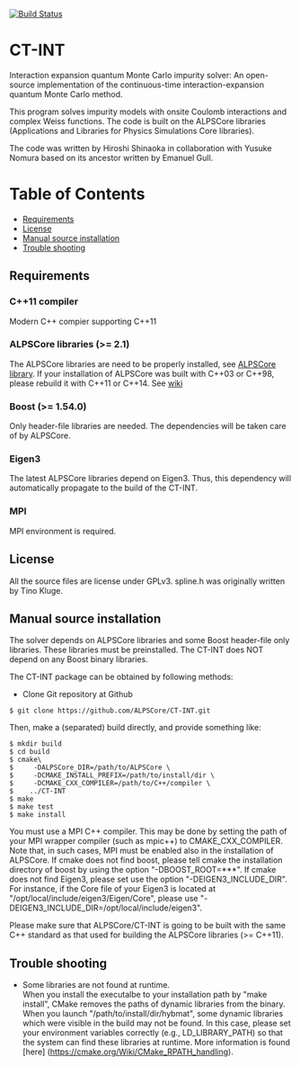 [![Build Status](https://travis-ci.org/ALPSCore/CT-INT.svg?branch=master)](https://travis-ci.org/ALPSCore/CT-INT)

CT-INT
======

Interaction expansion quantum Monte Carlo impurity solver: An open-source implementation of the continuous-time interaction-expansion quantum Monte Carlo method.

This program solves impurity models with onsite Coulomb interactions and complex Weiss functions.
The code is built on the ALPSCore libraries (Applications and Libraries for Physics Simulations Core libraries).

The code was written by Hiroshi Shinaoka in collaboration with Yusuke Nomura based on its ancestor written by Emanuel Gull.

# Table of Contents
- [Requirements](#requirements)
- [License](#license)
- [Manual source installation](#manual-source-installation)
- [Trouble shooting](#trouble-shooting)

## Requirements
### C++11 compiler
Modern C++ compier supporting C++11

### ALPSCore libraries (>= 2.1)
The ALPSCore libraries are need to be properly installed, see [ALPSCore library](https://github.com/ALPSCore/ALPSCore). 
If your installation of ALPSCore was built with C++03 or C++98, please rebuild it with C++11 or C++14. See [wiki](https://github.com/ALPSCore/ALPSCore/wiki/Installation#manual-source-installation)

### Boost (>= 1.54.0)
Only header-file libraries are needed. The dependencies will be taken care of by ALPSCore.

### Eigen3
The latest ALPSCore libraries depend on Eigen3.
Thus, this dependency will automatically propagate to the build of the CT-INT.

### MPI
MPI environment is required.

## License
All the source files are license under GPLv3.
spline.h was originally written by Tino Kluge.

## Manual source installation
The solver depends on ALPSCore libraries and some Boost header-file only libraries.
These libraries must be preinstalled.
The CT-INT does NOT depend on any Boost binary libraries.

The CT-INT package can be obtained by following methods:
* Clone Git repository at Github
```
$ git clone https://github.com/ALPSCore/CT-INT.git
```

Then, make a (separated) build directly, and provide something like:

```
$ mkdir build
$ cd build
$ cmake\
$     -DALPSCore_DIR=/path/to/ALPSCore \
$     -DCMAKE_INSTALL_PREFIX=/path/to/install/dir \
$     -DCMAKE_CXX_COMPILER=/path/to/C++/compiler \
$    ../CT-INT
$ make
$ make test
$ make install
```
You must use a MPI C++ compiler.  This may be done by setting the path of your MPI wrapper compiler (such as mpic++) to CMAKE\_CXX\_COMPILER.
Note that, in such cases, MPI must be enabled also in the installation of ALPSCore.
If cmake does not find boost, please tell cmake the installation directory of boost by using the option "-DBOOST_ROOT=***".
If cmake does not find Eigen3, please set use the option "-DEIGEN3\_INCLUDE\_DIR".
For instance, if the Core file of your Eigen3 is located at "/opt/local/include/eigen3/Eigen/Core",
please use "-DEIGEN3\_INCLUDE\_DIR=/opt/local/include/eigen3".

Please make sure that ALPSCore/CT-INT is going to be built with the same C++ standard
as that used for building the ALPSCore libraries (>= C++11).


## Trouble shooting
* Some libraries are not found at runtime.<br>
When you install the executalbe to your installation path by "make install", CMake removes the paths of dynamic libraries from the binary.
When you launch "/path/to/install/dir/hybmat", some dynamic libraries which were visible in the build may not be found.
In this case, please set your environment variables correctly (e.g., LD\_LIBRARY\_PATH) so that the system can find these libraries at runtime. More information is found [here]
(https://cmake.org/Wiki/CMake_RPATH_handling).
